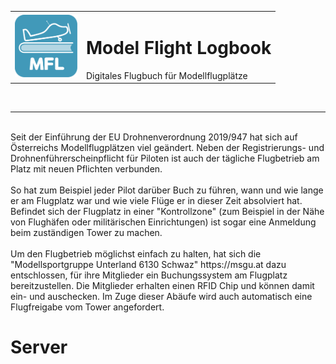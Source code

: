 <div align="center">
    <table>
        <tr>
            <td>
                <img src="./terminal/_resources/images/Logo.svg" width="100">
            </td>
            <td>
                <h1>Model Flight Logbook</h1>
                Digitales Flugbuch für Modellflugplätze
            </td>
        </tr>
    </table>
</div>
<p>
    <br/><hr/><br/>
    Seit der Einführung der EU Drohnenverordnung 2019/947 hat sich auf Österreichs Modellflugplätzen viel geändert. Neben der Registrierungs- und Drohnenführerscheinpflicht für Piloten ist auch der tägliche Flugbetrieb am Platz mit neuen Pflichten verbunden.<br/><br/>
    So hat zum Beispiel jeder Pilot darüber Buch zu führen, wann und wie lange er am Flugplatz war und wie viele Flüge er in dieser Zeit absolviert hat. Befindet sich der Flugplatz in einer "Kontrollzone" (zum Beispiel in der Nähe von Flughäfen oder militärischen Einrichtungen) ist sogar eine Anmeldung beim zuständigen Tower zu machen.<br><br/>
    Um den Flugbetrieb möglichst einfach zu halten, hat sich die "Modellsportgruppe Unterland 6130 Schwaz" https://msgu.at dazu entschlossen, für ihre Mitglieder ein Buchungssystem am Flugplatz bereitzustellen. Die Mitglieder erhalten einen RFID Chip und können damit ein- und auschecken. Im Zuge dieser Abäufe wird auch automatisch eine Flugfreigabe vom Tower angefordert.
</p>

# Server